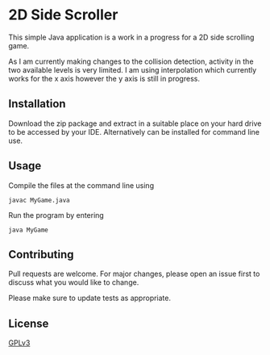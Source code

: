 # 2D Side Scroller

This simple Java application is a work in a progress for a 2D side scrolling game.

As I am currently making changes to the collision detection, activity in the two available levels is very limited.
I am using interpolation which currently works for the x axis however the y axis is still in progress.

## Installation

Download the zip package and extract in a suitable place on your hard drive to be accessed by your IDE. Alternatively can be installed for command line use.

## Usage

Compile the files at the command line using
```
javac MyGame.java
```
Run the program by entering
```
java MyGame
```
## Contributing
Pull requests are welcome. For major changes, please open an issue first to discuss what you would like to change.

Please make sure to update tests as appropriate.

## License
[GPLv3](https://choosealicense.com/licenses/gpl-3.0/)
